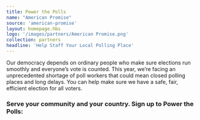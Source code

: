 ```yaml
---
title: Power the Polls
name: "American Promise"
source: 'american-promise'
layout: homepage.hbs
logo: '/images/partners/American Promise.png'
collection: partners
headline: 'Help Staff Your Local Polling Place'
---
```


Our democracy depends on ordinary people who make sure elections run smoothly and everyone’s vote is counted. This year, we’re facing an unprecedented shortage of poll workers that could mean closed polling places and long delays. You can help make sure we have a safe, fair, efficient election for all voters.

### Serve your community and your country. Sign up to Power the Polls:
